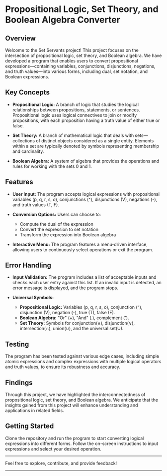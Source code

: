# Propositional Logic, Set Theory, and Boolean Algebra Converter

## Overview

Welcome to the Set Servants project! This project focuses on the intersection of propositional logic, set theory, and Boolean algebra. We have developed a program that enables users to convert propositional expressions—containing variables, conjunctions, disjunctions, negations, and truth values—into various forms, including dual, set notation, and Boolean expressions.

## Key Concepts

- **Propositional Logic:** A branch of logic that studies the logical relationships between propositions, statements, or sentences. Propositional logic uses logical connectives to join or modify propositions, with each proposition having a truth value of either true or false.

- **Set Theory:** A branch of mathematical logic that deals with sets—collections of distinct objects considered as a single entity. Elements within a set are typically denoted by symbols representing membership and cardinality.

- **Boolean Algebra:** A system of algebra that provides the operations and rules for working with the sets 0 and 1.

## Features

- **User Input:** The program accepts logical expressions with propositional variables (p, q, r, s, o), conjunctions (^), disjunctions (V), negations (-), and truth values (T, F).

- **Conversion Options:** Users can choose to:
  - Compute the dual of the expression
  - Convert the expression to set notation
  - Transform the expression into Boolean algebra

- **Interactive Menu:** The program features a menu-driven interface, allowing users to continuously select operations or exit the program.

## Error Handling

- **Input Validation:** The program includes a list of acceptable inputs and checks each user entry against this list. If an invalid input is detected, an error message is displayed, and the program stops.

- **Universal Symbols:**
  - **Propositional Logic:** Variables (p, q, r, s, o), conjunction (^), disjunction (V), negation (-), true (T), false (F).
  - **Boolean Algebra:** "Or" (+), "And" (.), complement (').
  - **Set Theory:** Symbols for conjunction(∧), disjunction(∨), intersection(∩), union(∪), and the universal set(U).

## Testing

The program has been tested against various edge cases, including simple atomic expressions and complex expressions with multiple logical operators and truth values, to ensure its robustness and accuracy.

## Findings

Through this project, we have highlighted the interconnectedness of propositional logic, set theory, and Boolean algebra. We anticipate that the insights gained from this project will enhance understanding and applications in related fields.

## Getting Started

Clone the repository and run the program to start converting logical expressions into different forms. Follow the on-screen instructions to input expressions and select your desired operation.

---

Feel free to explore, contribute, and provide feedback!

--- 

